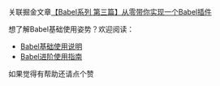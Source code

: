 关联掘金文章[【Babel系列 第三篇】从零带你实现一个Babel插件]()


想了解Babel基础使用姿势？欢迎阅读：

- [Babel基础使用说明](https://juejin.cn/post/6897625213651910669)
- [Babel进阶使用指南](https://juejin.cn/post/6902665277104717838)

如果觉得有帮助还请点个赞
